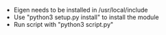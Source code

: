 - Eigen needs to be installed in /usr/local/include
- Use "python3 setup.py install" to install the module
- Run script with "python3 script.py"